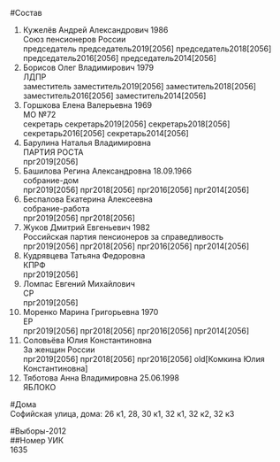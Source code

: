 #Состав  
1. Кужелёв Андрей Александрович 1986  
    Союз пенсионеров России  
    председатель председатель2019[2056] председатель2018[2056] председатель2016[2056] председатель2014[2056]  
2. Борисов Олег Владимирович 1979  
    ЛДПР  
    заместитель заместитель2019[2056] заместитель2018[2056] заместитель2016[2056] заместитель2014[2056]  
3. Горшкова Елена Валерьевна 1969  
    МО №72  
    секретарь секретарь2019[2056] секретарь2018[2056] секретарь2016[2056] секретарь2014[2056]  
4. Барулина Наталья Владимировна  
    ПАРТИЯ РОСТА  
    прг2019[2056]  
5. Башилова Регина Александровна 18.09.1966  
    собрание-дом  
    прг2019[2056] прг2018[2056] прг2016[2056] прг2014[2056]  
6. Беспалова Екатерина Алексеевна  
    собрание-работа  
    прг2019[2056] прг2018[2056]  
7. Жуков Дмитрий Евгеньевич 1982  
    Российская партия пенсионеров за справедливость  
    прг2019[2056] прг2018[2056] прг2016[2056] прг2014[2056]  
8. Кудрявцева Татьяна Федоровна  
    КПРФ  
    прг2019[2056]  
9. Ломпас Евгений Михайлович  
    СР  
    прг2019[2056]  
10. Моренко Марина Григорьевна 1970  
    ЕР  
    прг2019[2056] прг2018[2056] прг2016[2056] прг2014[2056]  
11. Соловьёва Юлия Константиновна  
    За женщин России  
    прг2019[2056] прг2018[2056] прг2016[2056] old[Комкина Юлия Константиновна]  
12. Тяботова Анна Владимировна 25.06.1998  
    ЯБЛОКО  
  
#Дома  
Софийская улица, дома: 26 к1, 28, 30 к1, 32 к1, 32 к2, 32 к3  
  
#Выборы-2012  
##Номер УИК  
1635  
